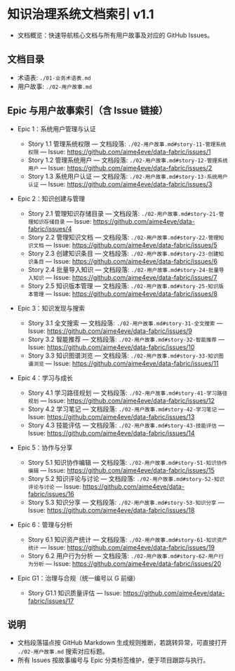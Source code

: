 # 知识治理系统文档索引 v1.1

- 文档概览：快速导航核心文档与所有用户故事及对应的 GitHub Issues。

## 文档目录
- 术语表: `./01-业务术语表.md`
- 用户故事: `./02-用户故事.md`

## Epic 与用户故事索引（含 Issue 链接）

- Epic 1：系统用户管理与认证
  - Story 1.1 管理系统权限 — 文档段落: `./02-用户故事.md#story-11-管理系统权限` — Issue: https://github.com/aime4eve/data-fabric/issues/1
  - Story 1.2 管理系统用户 — 文档段落: `./02-用户故事.md#story-12-管理系统用户` — Issue: https://github.com/aime4eve/data-fabric/issues/2
  - Story 1.3 系统用户认证 — 文档段落: `./02-用户故事.md#story-13-系统用户认证` — Issue: https://github.com/aime4eve/data-fabric/issues/3

- Epic 2：知识创建与管理
  - Story 2.1 管理知识存储目录 — 文档段落: `./02-用户故事.md#story-21-管理知识存储目录` — Issue: https://github.com/aime4eve/data-fabric/issues/4
  - Story 2.2 管理知识文档 — 文档段落: `./02-用户故事.md#story-22-管理知识文档` — Issue: https://github.com/aime4eve/data-fabric/issues/5
  - Story 2.3 创建知识条目 — 文档段落: `./02-用户故事.md#story-23-创建知识条目` — Issue: https://github.com/aime4eve/data-fabric/issues/6
  - Story 2.4 批量导入知识 — 文档段落: `./02-用户故事.md#story-24-批量导入知识` — Issue: https://github.com/aime4eve/data-fabric/issues/7
  - Story 2.5 知识版本管理 — 文档段落: `./02-用户故事.md#story-25-知识版本管理` — Issue: https://github.com/aime4eve/data-fabric/issues/8

- Epic 3：知识发现与搜索
  - Story 3.1 全文搜索 — 文档段落: `./02-用户故事.md#story-31-全文搜索` — Issue: https://github.com/aime4eve/data-fabric/issues/9
  - Story 3.2 智能推荐 — 文档段落: `./02-用户故事.md#story-32-智能推荐` — Issue: https://github.com/aime4eve/data-fabric/issues/10
  - Story 3.3 知识图谱浏览 — 文档段落: `./02-用户故事.md#story-33-知识图谱浏览` — Issue: https://github.com/aime4eve/data-fabric/issues/11

- Epic 4：学习与成长
  - Story 4.1 学习路径规划 — 文档段落: `./02-用户故事.md#story-41-学习路径规划` — Issue: https://github.com/aime4eve/data-fabric/issues/12
  - Story 4.2 学习笔记 — 文档段落: `./02-用户故事.md#story-42-学习笔记` — Issue: https://github.com/aime4eve/data-fabric/issues/13
  - Story 4.3 技能评估 — 文档段落: `./02-用户故事.md#story-43-技能评估` — Issue: https://github.com/aime4eve/data-fabric/issues/14

- Epic 5：协作与分享
  - Story 5.1 知识协作编辑 — 文档段落: `./02-用户故事.md#story-51-知识协作编辑` — Issue: https://github.com/aime4eve/data-fabric/issues/15
  - Story 5.2 知识评论与讨论 — 文档段落: `./02-用户故事.md#story-52-知识评论与讨论` — Issue: https://github.com/aime4eve/data-fabric/issues/16
  - Story 5.3 知识分享 — 文档段落: `./02-用户故事.md#story-53-知识分享` — Issue: https://github.com/aime4eve/data-fabric/issues/18

- Epic 6：管理与分析
  - Story 6.1 知识资产统计 — 文档段落: `./02-用户故事.md#story-61-知识资产统计` — Issue: https://github.com/aime4eve/data-fabric/issues/19
  - Story 6.2 用户行为分析 — 文档段落: `./02-用户故事.md#story-62-用户行为分析` — Issue: https://github.com/aime4eve/data-fabric/issues/20

- Epic G1：治理与合规（统一编号以 G 前缀）
  - Story G1.1 知识质量评估 — Issue: https://github.com/aime4eve/data-fabric/issues/17

## 说明
- 文档段落锚点按 GitHub Markdown 生成规则推断，若跳转异常，可直接打开 `./02-用户故事.md` 搜索对应标题。
- 所有 Issues 按故事编号与 Epic 分类标签维护，便于项目跟踪与执行。